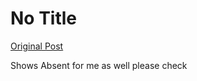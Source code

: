# No Title

[Original Post](https://discourse.onlinedegree.iitm.ac.in/t/169029/568)

<p>Shows Absent for me as well please check</p>